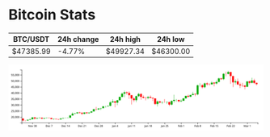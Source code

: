 # Bitcoin Stats

BTC/USDT|24h change|24h high|24h low|
|---|---|---|---|
|$47385.99|-4.77%|$49927.34|$46300.00|

<img src="./chart.svg">
